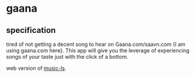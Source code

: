 
gaana
=====
 

## specification ##

tired of not getting a decent song to hear on Gaana.com/saavn.com {I am using gaana.com here}. This app will give you the leverage of experiencing songs of your taste just with the click of a bottom.


web version of [music-ls](https://github.com/anurag619/music-ls).



